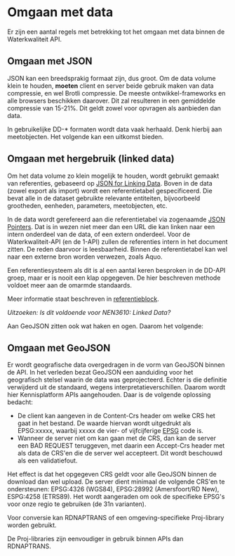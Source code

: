 # Omgaan met data

Er zijn een aantal regels met betrekking tot het omgaan met data binnen de Waterkwaliteit API.

## Omgaan met JSON

JSON kan een breedsprakig formaat zijn, dus groot.
Om de data volume klein te houden, **moeten** client en server beide gebruik maken van data compressie, en wel Brotli compressie. De meeste ontwikkel-frameworks en alle browsers beschikken daarover. Dit zal resulteren in een gemiddelde compressie van 15-21%. Dit geldt zowel voor opvragen als aanbieden dan data.

In gebruikelijke DD-* formaten wordt data vaak herhaald. Denk hierbij aan meetobjecten.
Het volgende kan een uitkomst bieden.

## Omgaan met hergebruik (linked data)

Om het data volume zo klein mogelijk te houden, wordt gebruikt gemaakt van referenties, gebaseerd op [JSON for Linking Data](https://json-ld.org/).
Boven in de data (zowel export als import) wordt een referentietabel gespecificeerd. Die bevat alle in de dataset gebruikte relevante entiteiten, bijvoorbeeld grootheden, eenheden, parameters, meetobjecten, etc.

In de data wordt gerefereerd aan die referentietabel via zogenaamde [JSON Pointers](https://www.rfc-editor.org/rfc/rfc6901.html). Dat is in wezen niet meer dan een URL die kan linken naar een intern onderdeel van de data, of een extern onderdeel.
Voor de Waterkwaliteit-API (en de 1-API) zullen de referenties intern in het document zitten. De reden daarvoor is leesbaarheid. Binnen de referentietabel kan wel naar een externe bron worden verwezen, zoals Aquo.

Een referentiesysteem als dit is al een aantal keren besproken in de DD-API groep, maar er is nooit een klap opgegeven.
De hier beschreven methode voldoet meer aan de omarmde standaards.

Meer informatie staat beschreven in [referentieblock](referentieblok.md).

_Uitzoeken: Is dit voldoende voor NEN3610: Linked Data?_

Aan GeoJSON zitten ook wat haken en ogen. Daarom het volgende:

## Omgaan met GeoJSON

Er wordt geografische data overgedragen in de vorm van GeoJSON binnen de API.  In het verleden bezat GeoJSON een aanduiding voor het geografisch stelsel waarin de data was geprojecteerd. Echter is die definitie verwijderd uit de standaard, wegens interpretatieverschillen.
Daarom wordt hier Kennisplatform APIs aangehouden. Daar is de volgende oplossing bedacht:

- De client kan aangeven in de Content-Crs header om welke CRS het gaat in het bestand.  De waarde hiervan wordt uitgedrukt als EPSG:xxxxx, waarbij xxxxx de vier- of vijfcijferige [EPSG](epsg.io) code is.
- Wanneer de server niet om kan gaan met de CRS, dan kan de server een BAD REQUEST teruggeven, met daarin een Accept-Crs header met als data de CRS'en die de server wel accepteert. Dit wordt beschouwd als een validatiefout.

Het effect is dat het opgegeven CRS geldt voor alle GeoJSON binnen de download dan wel upload.
De server dient minimaal de volgende CRS'en te ondersteunen: EPSG:4326 (WGS84), EPSG:28992 (Amersfoort/RD New), ESPG:4258 (ETRS89). Het wordt aangeraden om ook de specifieke EPSG's voor onze regio te gebruiken (de 31n varianten).

Voor conversie kan RDNAPTRANS of een omgeving-specifieke Proj-library worden gebruikt.

De Proj-libraries zijn eenvoudiger in gebruik binnen APIs dan RDNAPTRANS.
